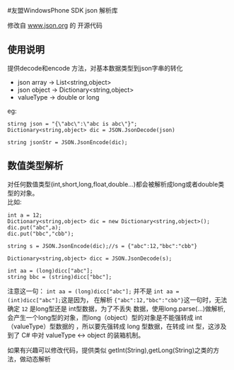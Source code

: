 #友盟WindowsPhone SDK  json 解析库

修改自 www.json.org 的 开源代码

## 使用说明
提供decode和encode 方法，对基本数据类型到json字串的转化

* json array -> List<string,object>
* json object -> Dictionary<string,object>
* valueType -> double or long

eg:<br>

```
stirng json = "{\"abc\":\"abc is abc\"}";
Dictionary<string,object> dic = JSON.JsonDecode(json)

string jsonStr = JSON.JsonEncode(dic);

```

## 数值类型解析

对任何数值类型(int,short,long,float,double...)都会被解析成long或者double类型的对象。
<br>比如:<br>

```
int a = 12;
Dictionary<string,object> dic = new Dictionary<string,object>();
dic.put("abc",a);
dic.put("bbc","cbb");

string s = JSON.JsonEncode(dic);//s = {"abc":12,"bbc":"cbb"}

Dictionary<string,object> dicc = JSON.JsonDecode(s);

int aa = (long)dicc["abc"];
string bbc = (string)dicc["bbc"];
```

注意这一句： `int aa = (long)dicc["abc"];` 并不是 `int aa = (int)dicc["abc"];`这是因为，
在解析  `{"abc":12,"bbc":"cbb"}`这一句时，无法确定 `12` 是long型还是 int型数据，为了不丢失
数据，使用long.parse(...)做解析,会产生一个long型的对象，而long（object）型的对象是不能强转成 int （valueType）型数据的
，所以要先强转成  long 型数据，在转成 int 型，这涉及到了 C# 中对 valueType <-> object 的装箱机制。

如果有兴趣可以修改代码，提供类似 getInt(String),getLong(String)之类的方法，做动态解析
